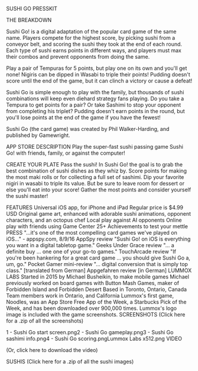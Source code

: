 SUSHI GO PRESSKIT

THE BREAKDOWN

Sushi Go! is a digital adaptation of the popular card game of the same name. Players compete for the highest score, by picking sushi from a conveyor belt, and scoring the sushi they took at the end of each round. Each type of sushi earns points in different ways, and players must max their combos and prevent opponents from doing the same.

Play a pair of Tempuras for 5 points, but play one on its own and you'll get none! Nigiris can be dipped in Wasabi to triple their points! Pudding doesn't score until the end of the game, but it can clinch a victory or cause a defeat!

Sushi Go is simple enough to play with the family, but thousands of sushi combinations will keep even diehard strategy fans playing. Do you take a Tempura to get points for a pair? Or take Sashimi to stop your opponent from completing his triplet? Pudding doesn't earn points in the round, but you'll lose points at the end of the game if you have the fewest!

Sushi Go (the card game) was created by Phil Walker-Harding, and published by Gamewright.

APP STORE DESCRIPTION
Play the super-fast sushi passing game Sushi Go! with friends, family, or against the computer!

CREATE YOUR PLATE
Pass the sushi! In Sushi Go! the goal is to grab the best combination of sushi dishes as they whiz by. Score points for making the most maki rolls or for collecting a full set of sashimi. Dip your favorite nigiri in wasabi to triple its value. But be sure to leave room for dessert or else you'll eat into your score! Gather the most points and consider yourself the sushi master!

FEATURES
Universal iOS app, for iPhone and iPad
Regular price is $4.99 USD
Original game art, enhanced with adorable sushi animations, opponent characters, and an octopus chef
Local play against AI opponents
Online play with friends using Game Center
25+ Achievements to test your mettle
PRESS
"...it's one of the most compelling card games we've played on iOS..." - appspy.com, 8/9/16
AppSpy review
"Sushi Go! on iOS is everything you want in a digital tabletop game."
Geeks Under Grace review
"... a definite buy ... one one of your go-to games."
TouchArcade review
"If you're been hankering for a great card game ... you should give Sushi Go a, um, go."
Pocket Gamer mini-review
"... digital conversion that is simply top class." [translated from German]
Appgefahren review [in German]
LUMMOX LABS
Started in 2015 by Michael Busheikin, to make mobile games
Michael previously worked on board games with Button Mash Games, maker of Forbidden Island and Forbidden Desert
Based in Toronto, Ontario, Canada
Team members work in Ontario, and California
Lummox's first game, Noodles, was an App Store Free App of the Week, a Starbucks Pick of the Week, and has been downloaded over 900,000 times.
Lummox's logo image is included with the game screenshots.
SCREENSHOTS
(Click here for a .zip of all the screenshots)

1 - Sushi Go start screen.png2 - Sushi Go gameplay.png3 - Sushi Go sashimi info.png4 - Sushi Go scoring.pngLummox Labs x512.png
VIDEO

(Or, click here to download the video)

SUSHIS
(Click here for a .zip of all the sushi images)
